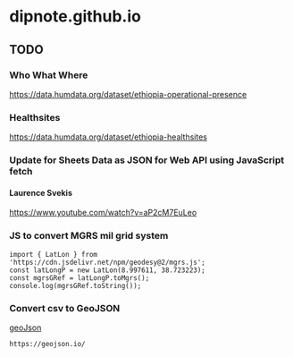 # dipnote.github.io

## TODO

### Who What Where
https://data.humdata.org/dataset/ethiopia-operational-presence

### Healthsites
https://data.humdata.org/dataset/ethiopia-healthsites

### Update for Sheets Data as JSON for Web API using JavaScript fetch
#### Laurence Svekis
https://www.youtube.com/watch?v=aP2cM7EuLeo

### JS to convert MGRS mil grid system 
```
import { LatLon } from 'https://cdn.jsdelivr.net/npm/geodesy@2/mgrs.js';
const latLongP = new LatLon(8.997611, 38.723223);
const mgrsGRef = latLongP.toMgrs();
console.log(mgrsGRef.toString());
```

### Convert csv to GeoJSON
[geoJson](https://geojson.io/)

`https://geojson.io/`